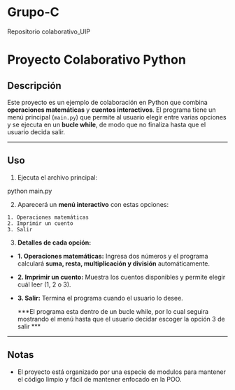 # Grupo-C
Repositorio colaborativo_UIP 

# Proyecto Colaborativo Python

## Descripción

Este proyecto es un ejemplo de colaboración en Python que combina **operaciones matemáticas** y **cuentos interactivos**.
El programa tiene un menú principal (`main.py`) que permite al usuario elegir entre varias opciones y se ejecuta en un **bucle while**, de modo que no finaliza hasta que el usuario decida salir.

---

## Uso

1. Ejecuta el archivo principal:

python main.py


2. Aparecerá un **menú interactivo** con estas opciones:

```
1. Operaciones matemáticas
2. Imprimir un cuento
3. Salir
```

3. **Detalles de cada opción:**

* **1. Operaciones matemáticas:**
  Ingresa dos números y el programa calculará **suma, resta, multiplicación y división** automáticamente.
* **2. Imprimir un cuento:**
  Muestra los cuentos disponibles y permite elegir cuál leer (1, 2 o 3).
* **3. Salir:**
  Termina el programa cuando el usuario lo desee.
  
  ***El programa esta dentro de un bucle while, por lo cual seguira mostrando el menú hasta que el usuario decidar escoger la opción 3 de salir ***


---

## Notas

* El proyecto está organizado por una especie de modulos para mantener el código limpio y fácil de mantener enfocado en la POO.


